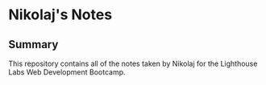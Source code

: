# Nikolaj's Notes

## Summary 
This repository contains all of the notes taken by Nikolaj for the Lighthouse Labs Web Development Bootcamp.
